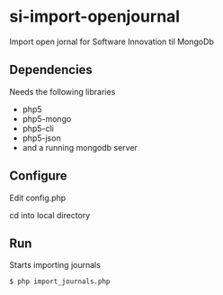 si-import-openjournal
=====================

Import open jornal for Software Innovation til MongoDb

## Dependencies
Needs the following libraries
* php5
* php5-mongo
* php5-cli
* php5-json
* and a running mongodb server

## Configure
Edit config.php

cd into local directory

## Run
Starts importing journals
```
$ php import_journals.php
```
